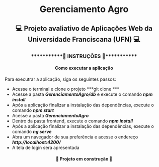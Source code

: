 <h1 align="center"> Gerenciamento Agro </h1>
<h2 align="center"> 💻 Projeto avaliativo de Aplicações Web da Universidade Franciscana (UFN) 💻</h2>

<h3 align="center">***********🔧 INSTRUÇÕES 🔧***********</h3>
<h4 align="center">Como executar a aplicação</h4>

Para executrar a aplicação, siga os seguintes passos:

* Acesse o terminal e clone o projeto ***git clone ***
* Acesse a pasta ***GerenciamentoAgro/db*** e execute o comando ***npm install***
* Após a aplicação finalizar a instalação das dependências, execute o comando ***npm start***
* Acesse a pasta ***GerenciamentoAgro***
* Dentro da pasta frontend, execute o comando ***npm install***
* Após a aplicação finalizar a instalação das dependências, execute o comando ***ng serve***
* Abra um navegador de sua preferência e acesse o endereço ***http://localhost:4200/***
* A tela de login será apresentada

<h4 align="center"> 🚧 Projeto em construção 🚧</h4>
